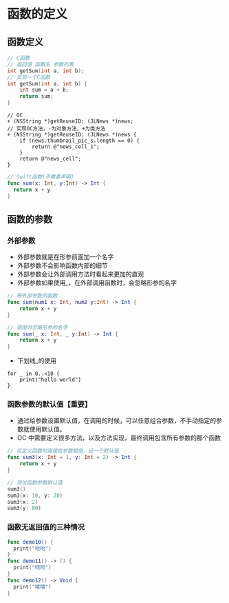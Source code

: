 # 函数的定义

## 函数定义

```c
// C函数
// 返回值 函数名 参数列表
int getSum(int a, int b);
// 实现一个C函数
int getSum(int a, int b) {
    int sum = a + b;
    return sum;
}
```

```objc
// OC
+ (NSString *)getReuseID: (JLNews *)news;
// 实现OC方法，-为对象方法，+为类方法
+ (NSString *)getReuseID: (JLNews *)news {
    if (news.thumbnail_pic_s.length == 0) {
        return @"news_cell_1";
    }
    return @"news_cell";
}
```

```Swift
// Swift函数(不需要声明)
func sum(x: Int, y:Int) -> Int {
  return x + y
}
```



## 函数的参数

### 外部参数

- 外部参数就是在形参前面加一个名字
- 外部参数不会影响函数内部的细节
- 外部参数会让外部调用方法时看起来更加的直观
- 外部参数如果使用_，在外部调用函数时，会忽略形参的名字

```swift
// 带外部参数的函数
func sum(num1 x: Int, num2 y:Int) -> Int {
    return x + y
}
```

```swift
// 调用时忽略形参的名字
func sum(_ x: Int, _ y:Int) -> Int {
    return x + y
}
```

- 下划线_的使用

```
for _ in 0..<10 {
    print("hello world")
}
```

### 函数参数的默认值【重要】

- 通过给参数设置默认值，在调用的时候，可以任意组合参数，不手动指定的参数就使用默认值。
- OC 中需要定义很多方法，以及方法实现，最终调用包含所有参数的那个函数

```swift
// 在定义函数时直接给参数赋值，设一个默认值
func sum3(x: Int = 1, y: Int = 2) -> Int {
    return x + y
}

// 测试函数参数默认值
sum3()
sum3(x: 10, y: 20)
sum3(x: 2)
sum3(y: 80)
```

### 函数无返回值的三种情况

```swift
func demo10() {
  print("哈哈")
}
func demo11() -> () {
  print("呵呵")
}
func demo12() -> Void {
  print("嘻嘻")
}
```

